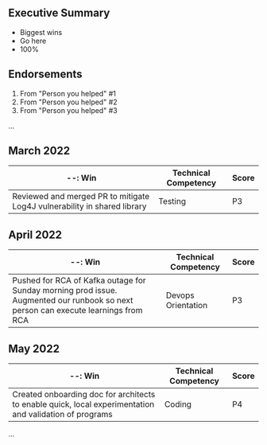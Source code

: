 ## Executive Summary
* Biggest wins
* Go here
* 100%

## Endorsements
1. From "Person you helped" #1
2. From "Person you helped" #2
3. From "Person you helped" #3

...

## March 2022
|--: Win | Technical Competency | Score |
|---      |---                       |---   
| Reviewed and merged PR to mitigate Log4J vulnerability in shared library | Testing | P3

## April 2022
|--: Win | Technical Competency | Score |
|---      |---                       |---   
| Pushed for RCA of Kafka outage for Sunday morning prod issue. Augmented our runbook so next person can execute learnings from RCA | Devops Orientation | P3

## May 2022
|--: Win | Technical Competency | Score |
|---      |---                       |---             
|Created onboarding doc for architects to enable quick, local experimentation and validation of programs | Coding | P4

...

